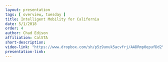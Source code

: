```yaml
---
layout: presentation
tags: [ overview, tuesday ]
title: Intelligent Mobility for California
date: 5/1/2018
order: 4
author: Chad Edison
affiliation: CalSTA
short-description:
video-link: "https://www.dropbox.com/sh/p5z9unuk5acvfrj/AADRmp0epufDd2YywWB4oS9Oa/Day1?dl=0&preview=2018-05-01_Cal-ITC_Day1-4.Edison.mp4"
presentation-link:
---
```

